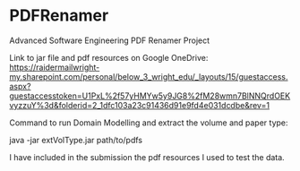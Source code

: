 # PDFRenamer
Advanced Software Engineering PDF Renamer Project

Link to jar file and pdf resources on Google OneDrive:
https://raidermailwright-my.sharepoint.com/personal/below_3_wright_edu/_layouts/15/guestaccess.aspx?guestaccesstoken=U1PxL%2f57yHMYw5y9JG8%2fM28wmn7BlNNQrdOEKvyzzuY%3d&folderid=2_1dfc103a23c91436d91e9fd4e031dcdbe&rev=1

Command to run Domain Modelling and extract the volume and paper type:

java -jar extVolType.jar path/to/pdfs

I have included in the submission the pdf resources I used to test the data. 
